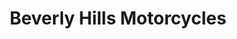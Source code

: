 ---
title: "Beverly Hills Motorcycles"
url: /los-angeles/beverly-hills-motorcycles-north-la-cienega-boulevard/
shop: motorcycle
---